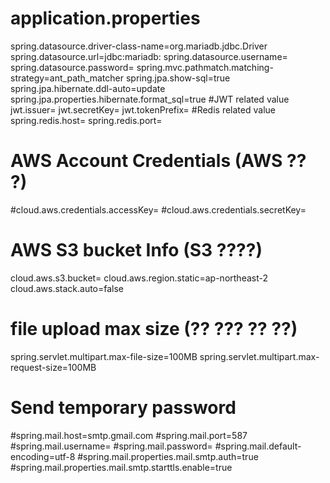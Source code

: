 
# application.properties
spring.datasource.driver-class-name=org.mariadb.jdbc.Driver
spring.datasource.url=jdbc:mariadb:
spring.datasource.username=
spring.datasource.password=
spring.mvc.pathmatch.matching-strategy=ant_path_matcher
spring.jpa.show-sql=true
spring.jpa.hibernate.ddl-auto=update
spring.jpa.properties.hibernate.format_sql=true
#JWT related value
jwt.issuer=
jwt.secretKey=
jwt.tokenPrefix=
#Redis related value
spring.redis.host=
spring.redis.port=
# AWS Account Credentials (AWS ?? ?)
#cloud.aws.credentials.accessKey=
#cloud.aws.credentials.secretKey=

# AWS S3 bucket Info (S3 ????)
cloud.aws.s3.bucket=
cloud.aws.region.static=ap-northeast-2
cloud.aws.stack.auto=false

# file upload max size (?? ??? ?? ??)
spring.servlet.multipart.max-file-size=100MB
spring.servlet.multipart.max-request-size=100MB

# Send temporary password
#spring.mail.host=smtp.gmail.com
#spring.mail.port=587
#spring.mail.username=
#spring.mail.password=
#spring.mail.default-encoding=utf-8
#spring.mail.properties.mail.smtp.auth=true
#spring.mail.properties.mail.smtp.starttls.enable=true